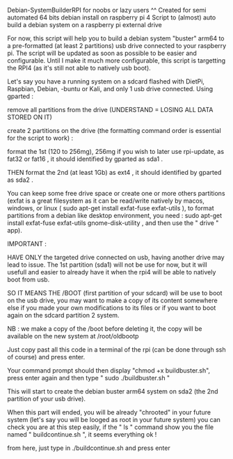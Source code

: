Debian-SystemBuilderRPI for noobs or lazy users ^^
Created for semi automated 64 bits debian install on raspberry pi 4 
Script to (almost) auto build a debian system on a raspberry pi external drive

For now, this script will help you to build a debian system "buster" arm64 to a pre-formatted (at least 2 partitions) usb drive connected to your raspberry pi. The script will be updated as soon as possible to be easier and configurable.
Until I make it much more configurable, this script is targetting the RPI4 (as it's still not able to natively usb boot).

Let's say you have a running system on a sdcard flashed with DietPi, Raspbian, Debian, -buntu or Kali, and only 1 usb drive connected.
Using gparted :

remove all partitions from the drive (UNDERSTAND = LOSING ALL DATA STORED ON IT)

create 2 partitions on the drive (the formatting command order is essential for the script to work) :

format the 1st (120 to 256mg), 256mg if you wish to later use rpi-update, as fat32 or fat16 , it should identified by gparted as sda1 .

THEN format the 2nd (at least 1Gb) as ext4 , it should identified by gparted as sda2 .

You can keep some free drive space or create one or more others partitions (exfat is a great filesystem as it can be read/write natively by macos, windows, or linux ( sudo apt-get install exfat-fuse exfat-utils ), to format partitions from a debian like desktop environment, you need : sudo apt-get install exfat-fuse exfat-utils gnome-disk-utility , and then use the " drive " app).

IMPORTANT :

HAVE ONLY the targeted drive connected on usb, having another drive may lead to issue.
The 1st partition (sda1) will not be use for now, but it will usefull and easier to already have it when the rpi4 will be able to natively boot from usb.

SO IT MEANS THE /BOOT (first partition of your sdcard) will be use to boot on the usb drive, you may want to make a copy of its content somewhere else if you made your own modifications to its files or if you want to boot again on the sdcard partition 2 system.

NB : we make a copy of the /boot before deleting it, the copy will be available on the new system at /root/oldbootp 

Just copy past all this code in a terminal of the rpi (can be done through ssh of course) and press enter.

Your command prompt should then display "chmod +x buildbuster.sh", press enter again and then type " sudo ./buildbuster.sh "

This will start to create the debian buster arm64 system on sda2 (the 2nd partition of your usb drive).

When this part will ended, you will be already "chrooted" in your future system (let's say you will be looged as root in your future system) you can check you are at this step easily, if the " ls " command show you the file named " buildcontinue.sh ", it seems everything ok !

from here, just type in ./buildcontinue.sh and press enter
